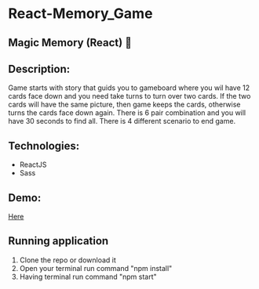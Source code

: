 # React-Memory_Game

## Magic Memory (React) :crystal_ball:

## Description: 
Game starts with story that guids you to gameboard where you wil have 12 cards face down and you need take turns to turn over two cards. If the two cards will have the same picture, then game keeps the cards,
otherwise turns the cards face down again. There is 6 pair combination and you will have 30 seconds to find all. There is 4 different scenario to end game.</br>

## Technologies:
- ReactJS
- Sass

 ## Demo: 
[Here](https://magic-memory-ldz0.onrender.com) </br>

## Running application
1. Clone the repo or download it
2. Open your terminal  run command "npm install"
4. Having terminal run command "npm start"
